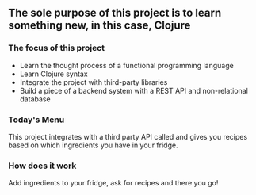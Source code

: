 ## The sole purpose of this project is to learn something new, in this case, Clojure

### The focus of this project
- Learn the thought process of a functional programming language
- Learn Clojure syntax
- Integrate the project with third-party libraries
- Build a piece of a backend system with a REST API and non-relational database

### Today's Menu
This project integrates with a third party API called <food> and gives you recipes based on which ingredients you have in your fridge.
  
### How does it work
Add ingredients to your fridge, ask for recipes and there you go!
